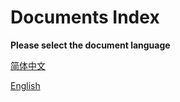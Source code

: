 # Documents Index

**Please select the document language**

[简体中文](zh_cn/index.md)

[English](en_us/index.md)



